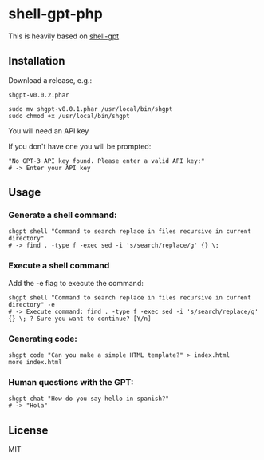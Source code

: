 # shell-gpt-php

This is heavily based on [shell-gpt](https://github.com/TheR1D/shell_gpt)

## Installation

Download a release, e.g.: 
    
    shgpt-v0.0.2.phar

    sudo mv shgpt-v0.0.1.phar /usr/local/bin/shgpt
    sudo chmod +x /usr/local/bin/shgpt

You will need an API key

If you don't have one you will be prompted: 

    "No GPT-3 API key found. Please enter a valid API key:"
    # -> Enter your API key


## Usage

### Generate a shell command: 

    shgpt shell "Command to search replace in files recursive in current directory"
    # -> find . -type f -exec sed -i 's/search/replace/g' {} \;

### Execute a shell command

Add the -e flag to execute the command:

    shgpt shell "Command to search replace in files recursive in current directory" -e
    # -> Execute command: find . -type f -exec sed -i 's/search/replace/g' {} \; ? Sure you want to continue? [Y/n]

### Generating code:

    shgpt code "Can you make a simple HTML template?" > index.html
    more index.html

### Human questions with the GPT:

    shgpt chat "How do you say hello in spanish?"
    # -> "Hola"

## License

MIT
